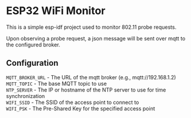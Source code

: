 # ESP32 WiFi Monitor

This is a simple esp-idf project used to monitor 802.11 probe requests.

Upon observing a probe request, a json message will be sent over mqtt to the configured broker.

## Configuration

`MQTT_BROKER_URL` - The URL of the mqtt broker (e.g., mqtt://192.168.1.2)  
`MQTT_TOPIC` - The base MQTT topic to use  
`NTP_SERVER` - The IP or hostname of the NTP server to use for time synchronization  
`WIFI_SSID` - The SSID of the access point to connect to  
`WIFI_PSK` - The Pre-Shared Key for the specified access point
